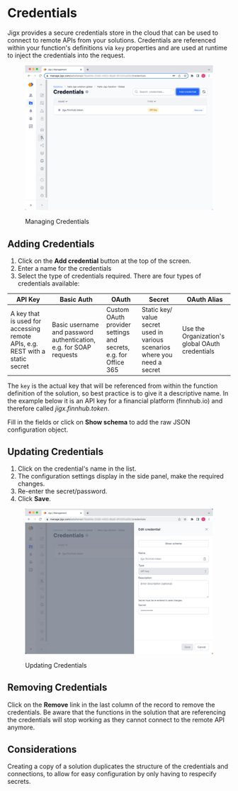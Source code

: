 # Credentials

Jigx provides a secure credentials store in the cloud that can be used to connect to remote APIs from your solutions. Credentials are referenced within your function's definitions via `key` properties and are used at runtime to inject the credentials into the request.

<figure><img src="../../.gitbook/assets/jm-credentialsl.png" alt="Managing Credentials"><figcaption><p>Managing Credentials</p></figcaption></figure>

## Adding Credentials

1. Click on the **Add credential** button at the top of the screen.
2. Enter a name for the credentials
3. Select the type of credentials required. There are four types of credentials available:

| **API Key**                                                                  | **Basic Auth**                                                     | **OAuth**                                                       | **Secret**                                                                 | **OAuth Alias**                                 |
| ---------------------------------------------------------------------------- | ------------------------------------------------------------------ | --------------------------------------------------------------- | -------------------------------------------------------------------------- | ----------------------------------------------- |
| A key that is used for accessing remote APIs, e.g. REST with a static secret | Basic username and password authentication, e.g. for SOAP requests | Custom OAuth provider settings and secrets, e.g. for Office 365 | Static key/ value secret used in various scenarios where you need a secret | Use the Organization's global OAuth credentials |

The `key` is the actual key that will be referenced from within the function definition of the solution, so best practice is to give it a descriptive name. In the example below it is an API key for a financial platform (finnhub.io) and therefore called _jigx.finnhub.token_.

Fill in the fields or click on **Show schema** to add the raw JSON configuration object.

## Updating Credentials

1. Click on the credential's name in the list.
2. The configuration settings display in the side panel, make the required changes.
3. Re-enter the secret/password.
4. Click **Save**.

<figure><img src="../../.gitbook/assets/JM-EditCredL.png" alt="Updating Credentials"><figcaption><p>Updating Credentials</p></figcaption></figure>

## Removing Credentials

Click on the **Remove** link in the last column of the record to remove the credentials. Be aware that the functions in the solution that are referencing the credentials will stop working as they cannot connect to the remote API anymore.

## Considerations

Creating a copy of a solution duplicates the structure of the credentials and connections, to allow for easy configuration by only having to respecify secrets.
